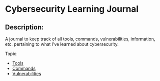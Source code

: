 <h1>Cybersecurity Learning Journal</h1>

<h2>Description:</h2>

A journal to keep track of all tools, commands, vulnerabilities, information, etc. pertaining to what I've learned about cybersecurity.

Topic:
* [Tools](https://github.com/ntieu4328/Cybersecurity-Learning-Journal/blob/main/Tools.md)
* [Commands](https://github.com/ntieu4328/Cybersecurity-Learning-Journal/blob/main/Commands.md)
* [Vulnerabilities](https://github.com/ntieu4328/Cybersecurity-Learning-Journal/blob/main/Vulnerabilities.md)
